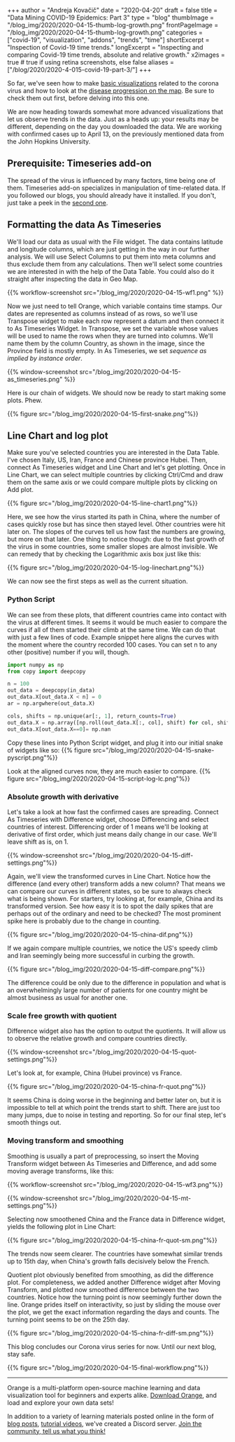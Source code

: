 +++
author = "Andreja Kovačič"
date = "2020-04-20"
draft = false
title = "Data Mining COVID-19 Epidemics: Part 3"
type = "blog"
thumbImage = "/blog_img/2020/2020-04-15-thumb-log-growth.png"
frontPageImage = "/blog_img/2020/2020-04-15-thumb-log-growth.png"
categories = ["covid-19", "visualization", "addons", "trends", "time"]
shortExcerpt = "Inspection of Covid-19 time trends."
longExcerpt = "Inspecting and comparing Covid-19 time trends, absolute and relative growth."
x2images = true  # true if using retina screenshots, else false
aliases = ["/blog/2020/2020-4-015-covid-19-part-3/"]
+++

So far, we've seen how to make [basic visualizations](https://orange.biolab.si/blog/2020/2020-04-02-covid-19-basic/) related to the corona virus and how to look at the [disease progression on the map](https://orange.biolab.si/blog/2020/2020-04-09-covid-19-part-2/). Be sure to check them out first, before delving into this one.

We are now heading towards somewhat more advanced visualizations that let us observe trends in the data. Just as a heads up: your results may be different, depending on the day you downloaded the data. We are working with confirmed cases up to April 13, on the previously mentioned data from the John Hopkins University.

## Prerequisite: Timeseries add-on

The spread of the virus is influenced by many factors, time being one of them. Timeseries add-on specializes in manipulation of time-related data. If you followed our blogs, you should already have it installed. If you don't, just take a peek in the [second one](https://orange.biolab.si/blog/2020/2020-04-09-covid-19-part-2/).

## Formatting the data As Timeseries

We'll load our data as usual with the File widget. The data contains latitude and longitude columns, which are just getting in the way in our further analysis. We will use Select Columns to put them into meta columns and thus exclude them from any calculations. Then we'll select some countries we are interested in with the help of the Data Table. You could also do it straight after inspecting the data in Geo Map.

{{% workflow-screenshot src="/blog_img/2020/2020-04-15-wf1.png" %}}

Now we just need to tell Orange, which variable contains time stamps. Our dates are represented as columns instead of as rows, so we'll use Transpose widget to make each row represent a datum and then connect it to As Timeseries Widget. In Transpose, we set the variable whose values will be used to name the rows when they are turned into columns. We'll name them by the column Country, as shown in the image, since the Province field is mostly empty. In As Timeseries, we set *sequence as implied by instance order*.

{{% window-screenshot src="/blog_img/2020/2020-04-15-as_timeseries.png" %}}

Here is our chain of widgets. We should now be ready to start making some plots. Phew.

{{% figure src="/blog_img/2020/2020-04-15-first-snake.png"%}}

## Line Chart and log plot

Make sure you've selected countries you are interested in the Data Table. I've chosen Italy, US, Iran, France and Chinese province Hubei. Then, connect As Timeseries widget and Line Chart and let's get plotting. Once in Line Chart, we can select multiple countries by clicking Ctrl/Cmd and draw them on the same axis or we could compare multiple plots by clicking on Add plot.

{{% figure src="/blog_img/2020/2020-04-15-line-chart1.png"%}}

Here, we see how the virus started its path in China, where the number of cases quickly rose but has since then stayed level. Other countries were hit later on. The slopes of the curves tell us how fast the numbers are growing, but more on that later. One thing to notice though: due to the fast growth of the virus in some countries, some smaller slopes are almost invisible. We can remedy that by checking the Logarithmic axis box just like this:

{{% figure src="/blog_img/2020/2020-04-15-log-linechart.png"%}}

We can now see the first steps as well as the current situation.

### Python Script

We can see from these plots, that different countries came into contact with the virus at different times. It seems it would be much easier to compare the curves if all of them started their climb at the same time. We can do that with just a few lines of code. Example snippet here aligns the curves with the moment where the country recorded 100 cases. You can set n to any other (positive) number if you will, though.

```python
import numpy as np
from copy import deepcopy

n = 100
out_data = deepcopy(in_data)
out_data.X[out_data.X < n] = 0
ar = np.argwhere(out_data.X)

cols, shifts = np.unique(ar[:, 1], return_counts=True)
out_data.X = np.array([np.roll(out_data.X[:, col], shift) for col, shift in zip(cols, shifts)]).T
out_data.X[out_data.X==0]= np.nan
```

Copy these lines into Python Script widget, and plug it into our initial snake of widgets like so:
{{% figure src="/blog_img/2020/2020-04-15-snake-pyscript.png"%}}

Look at the aligned curves now, they are much easier to compare.
{{% figure src="/blog_img/2020/2020-04-15-script-log-lc.png"%}}

### Absolute growth with derivative

Let's take a look at how fast the confirmed cases are spreading. Connect As Timeseries with Difference widget, choose Differencing and select countries of interest. Differencing order of 1 means we'll be looking at derivative of first order, which just means daily change in our case. We'll leave shift as is, on 1.

{{% window-screenshot src="/blog_img/2020/2020-04-15-diff-settings.png"%}}

Again, we'll view the transformed curves in Line Chart. Notice how the difference (and every other) transform adds a new column? That means we can compare our curves in different states, so be sure to always check what is being shown. For starters, try looking at, for example, China and its transformed version. See how easy it is to spot the daily spikes that are perhaps out of the ordinary and need to be checked? The most prominent spike here is probably due to the change in counting.

{{% figure src="/blog_img/2020/2020-04-15-china-dif.png"%}}

If we again compare multiple countries, we notice the US's speedy climb and Iran seemingly being more successful in curbing the growth.

{{% figure src="/blog_img/2020/2020-04-15-diff-compare.png"%}}

The difference could be only due to the difference in population and what is an overwhelmingly large number of patients for one country might be almost business as usual for another one.

### Scale free growth with quotient

Difference widget also has the option to output the quotients. It will allow us to observe the relative growth and compare countries directly.

{{% window-screenshot src="/blog_img/2020/2020-04-15-quot-settings.png"%}}

Let's look at, for example, China (Hubei province) vs France.

{{% figure src="/blog_img/2020/2020-04-15-china-fr-quot.png"%}}

It seems China is doing worse in the beginning and better later on, but it is impossible to tell at which point the trends start to shift. There are just too many jumps, due to noise in testing and reporting. So for our final step, let's smooth things out.

### Moving transform and smoothing

Smoothing is usually a part of preprocessing, so insert the Moving Transform widget between As Timeseries and Difference, and add some moving average transforms, like this:

{{% workflow-screenshot src="/blog_img/2020/2020-04-15-wf3.png"%}}

{{% window-screenshot src="/blog_img/2020/2020-04-15-mt-settings.png"%}}

Selecting now smoothened China and the France data in Difference widget, yields the following plot in Line Chart:

{{% figure src="/blog_img/2020/2020-04-15-china-fr-quot-sm.png"%}}

The trends now seem clearer. The countries have somewhat similar trends up to 15th day, when China's growth falls decisively below the French.

Quotient plot obviously benefited from smoothing, as did the difference plot. For completeness, we added another Difference widget after Moving Transform, and plotted now smoothed difference between the two countries. Notice how the turning point is now seemingly further down the line. Orange prides itself on interactivity, so just by sliding the mouse over the plot, we get the exact information regarding the days and counts. The turning point seems to be on the 25th day.

{{% figure src="/blog_img/2020/2020-04-15-china-fr-diff-sm.png"%}}

This blog concludes our Corona virus series for now. Until our next blog, stay safe.

{{% figure src="/blog_img/2020/2020-04-15-final-workflow.png"%}}

---

Orange is a multi-platform open-source machine learning and data visualization tool for beginners and experts alike. [Download Orange](https://orange.biolab.si/download), and load and explore your own data sets!

In addition to a variety of learning materials posted online in the form of
 [blog posts](https://orange.biolab.si/blog/), [tutorial videos](https://www.youtube.com/playlist?list=PLmNPvQr9Tf-ZSDLwOzxpvY-HrE0yv-8Fy), we've created a Discord server. [Join the community, tell us what you think!](https://discord.gg/FWrfeXV)
